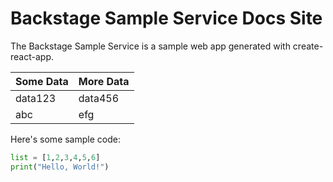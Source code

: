 # Backstage Sample Service Docs Site

The Backstage Sample Service is a sample web app generated with create-react-app.

|Some Data|More Data|
|---------|---------|
|data123|data456|
|abc|efg|

Here's some sample code:

```python
list = [1,2,3,4,5,6]
print("Hello, World!")
```
